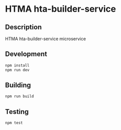 # HTMA hta-builder-service

## Description
HTMA hta-builder-service microservice

## Development
```bash
npm install
npm run dev
```

## Building
```bash
npm run build
```

## Testing
```bash
npm test
```
